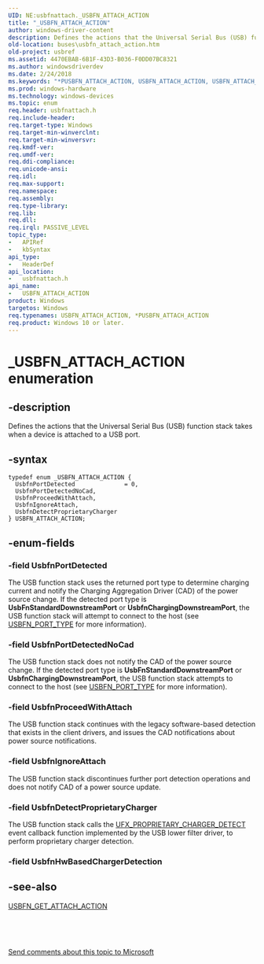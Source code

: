 ```yaml
---
UID: NE:usbfnattach._USBFN_ATTACH_ACTION
title: "_USBFN_ATTACH_ACTION"
author: windows-driver-content
description: Defines the actions that the Universal Serial Bus (USB) function stack takes when a device is attached to a USB port.
old-location: buses\usbfn_attach_action.htm
old-project: usbref
ms.assetid: 4470EBAB-6B1F-43D3-B036-F0DD07BC8321
ms.author: windowsdriverdev
ms.date: 2/24/2018
ms.keywords: "*PUSBFN_ATTACH_ACTION, USBFN_ATTACH_ACTION, USBFN_ATTACH_ACTION enumeration [Buses], UsbfnDetectProprietaryCharger, UsbfnIgnoreAttach, UsbfnPortDetected, UsbfnPortDetectedNoCad, UsbfnProceedWithAttach, _USBFN_ATTACH_ACTION, buses.usbfn_attach_action, usbfnattach/USBFN_ATTACH_ACTION, usbfnattach/UsbfnDetectProprietaryCharger, usbfnattach/UsbfnIgnoreAttach, usbfnattach/UsbfnPortDetected, usbfnattach/UsbfnPortDetectedNoCad, usbfnattach/UsbfnProceedWithAttach"
ms.prod: windows-hardware
ms.technology: windows-devices
ms.topic: enum
req.header: usbfnattach.h
req.include-header: 
req.target-type: Windows
req.target-min-winverclnt: 
req.target-min-winversvr: 
req.kmdf-ver: 
req.umdf-ver: 
req.ddi-compliance: 
req.unicode-ansi: 
req.idl: 
req.max-support: 
req.namespace: 
req.assembly: 
req.type-library: 
req.lib: 
req.dll: 
req.irql: PASSIVE_LEVEL
topic_type:
-	APIRef
-	kbSyntax
api_type:
-	HeaderDef
api_location:
-	usbfnattach.h
api_name:
-	USBFN_ATTACH_ACTION
product: Windows
targetos: Windows
req.typenames: USBFN_ATTACH_ACTION, *PUSBFN_ATTACH_ACTION
req.product: Windows 10 or later.
---
```


# _USBFN_ATTACH_ACTION enumeration


## -description


Defines the actions that the Universal Serial Bus (USB) function stack takes when a device is attached to a USB port.


## -syntax


````
typedef enum _USBFN_ATTACH_ACTION { 
  UsbfnPortDetected              = 0,
  UsbfnPortDetectedNoCad,
  UsbfnProceedWithAttach,
  UsbfnIgnoreAttach,
  UsbfnDetectProprietaryCharger
} USBFN_ATTACH_ACTION;
````


## -enum-fields




### -field UsbfnPortDetected

The USB function stack uses the returned port type to determine charging current and notify the Charging Aggregation Driver (CAD) of the power source change.  If the detected port type is <b>UsbFnStandardDownstreamPort</b> or <b>UsbfnChargingDownstreamPort</b>, the USB function stack will attempt to connect to the host (see <a href="..\usbfnbase\ne-usbfnbase-_usbfn_port_type.md">USBFN_PORT_TYPE</a> for more information).


### -field UsbfnPortDetectedNoCad

The USB function stack does not notify the CAD of the power source change.  If the detected port type is <b>UsbFnStandardDownstreamPort</b> or <b>UsbfnChargingDownstreamPort</b>, the USB function stack attempts to connect to the host (see <a href="..\usbfnbase\ne-usbfnbase-_usbfn_port_type.md">USBFN_PORT_TYPE</a> for more information).


### -field UsbfnProceedWithAttach

The USB function stack continues with the legacy software-based detection that exists in the client drivers, and issues the CAD notifications about power source notifications.


### -field UsbfnIgnoreAttach

The USB function stack discontinues further port detection operations and does not notify CAD of a power source update.


### -field UsbfnDetectProprietaryCharger

The USB function stack calls the <a href="..\ufxproprietarycharger\nc-ufxproprietarycharger-ufx_proprietary_charger_detect.md">UFX_PROPRIETARY_CHARGER_DETECT</a> event callback function implemented by the USB lower filter driver, to perform proprietary charger detection.


### -field UsbfnHwBasedChargerDetection




## -see-also

<a href="..\usbfnattach\nc-usbfnattach-usbfn_get_attach_action.md">USBFN_GET_ATTACH_ACTION</a>



 

 

<a href="mailto:wsddocfb@microsoft.com?subject=Documentation%20feedback [usbref\buses]:%20USBFN_ATTACH_ACTION enumeration%20 RELEASE:%20(2/24/2018)&amp;body=%0A%0APRIVACY STATEMENT%0A%0AWe use your feedback to improve the documentation. We don't use your email address for any other purpose, and we'll remove your email address from our system after the issue that you're reporting is fixed. While we're working to fix this issue, we might send you an email message to ask for more info. Later, we might also send you an email message to let you know that we've addressed your feedback.%0A%0AFor more info about Microsoft's privacy policy, see http://privacy.microsoft.com/en-us/default.aspx." title="Send comments about this topic to Microsoft">Send comments about this topic to Microsoft</a>

